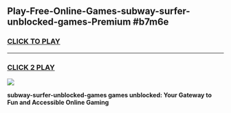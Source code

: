 
## Play-Free-Online-Games-subway-surfer-unblocked-games-Premium #b7m6e
<h3>
<a href="https://premium.freeplayer.one?title=subway-surfer-unblocked-games&ref=8M">CLICK TO PLAY</a></h3>
<hr>

<h3>
<a href="https://premium.freeplayer.one?title=subway-surfer-unblocked-games&ref=8M">CLICK 2 PLAY</a>
  
</h3>

<a href="https://premium.freeplayer.one?title=subway-surfer-unblocked-games&ref=8M"><img src="https://clearcache.store/games.png"></a>


**subway-surfer-unblocked-games games unblocked: Your Gateway to Fun and Accessible Online Gaming**
